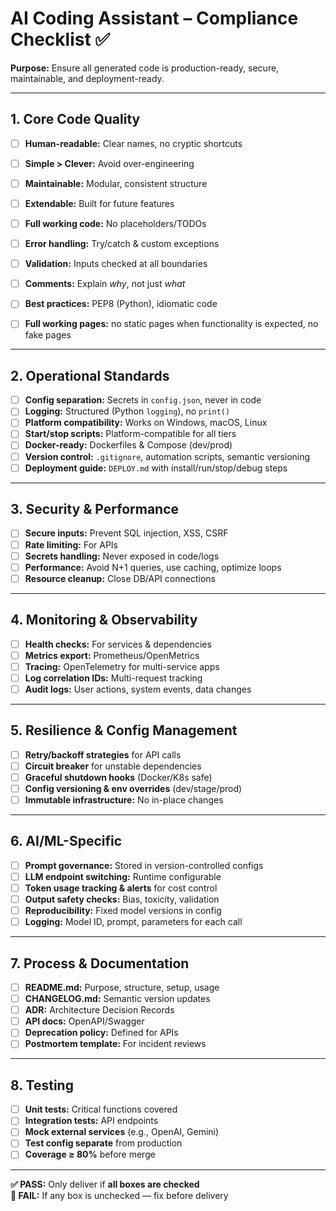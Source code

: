 # AI Coding Assistant – Compliance Checklist ✅
**Purpose:** Ensure all generated code is production-ready, secure, maintainable, and deployment-ready.

---

## 1. Core Code Quality
- [ ] **Human-readable:** Clear names, no cryptic shortcuts
- [ ] **Simple > Clever:** Avoid over-engineering
- [ ] **Maintainable:** Modular, consistent structure
- [ ] **Extendable:** Built for future features
- [ ] **Full working code:** No placeholders/TODOs
- [ ] **Error handling:** Try/catch & custom exceptions
- [ ] **Validation:** Inputs checked at all boundaries
- [ ] **Comments:** Explain *why*, not just *what*
- [ ] **Best practices:** PEP8 (Python), idiomatic code
- [ ] **Full working pages:** no static pages when functionality is expected, no fake pages


---

## 2. Operational Standards
- [ ] **Config separation:** Secrets in `config.json`, never in code
- [ ] **Logging:** Structured (Python `logging`), no `print()`
- [ ] **Platform compatibility:** Works on Windows, macOS, Linux
- [ ] **Start/stop scripts:** Platform-compatible for all tiers
- [ ] **Docker-ready:** Dockerfiles & Compose (dev/prod)
- [ ] **Version control:** `.gitignore`, automation scripts, semantic versioning
- [ ] **Deployment guide:** `DEPLOY.md` with install/run/stop/debug steps

---

## 3. Security & Performance
- [ ] **Secure inputs:** Prevent SQL injection, XSS, CSRF
- [ ] **Rate limiting:** For APIs
- [ ] **Secrets handling:** Never exposed in code/logs
- [ ] **Performance:** Avoid N+1 queries, use caching, optimize loops
- [ ] **Resource cleanup:** Close DB/API connections

---

## 4. Monitoring & Observability
- [ ] **Health checks:** For services & dependencies
- [ ] **Metrics export:** Prometheus/OpenMetrics
- [ ] **Tracing:** OpenTelemetry for multi-service apps
- [ ] **Log correlation IDs:** Multi-request tracking
- [ ] **Audit logs:** User actions, system events, data changes

---

## 5. Resilience & Config Management
- [ ] **Retry/backoff strategies** for API calls
- [ ] **Circuit breaker** for unstable dependencies
- [ ] **Graceful shutdown hooks** (Docker/K8s safe)
- [ ] **Config versioning & env overrides** (dev/stage/prod)
- [ ] **Immutable infrastructure:** No in-place changes

---

## 6. AI/ML-Specific
- [ ] **Prompt governance:** Stored in version-controlled configs
- [ ] **LLM endpoint switching:** Runtime configurable
- [ ] **Token usage tracking & alerts** for cost control
- [ ] **Output safety checks:** Bias, toxicity, validation
- [ ] **Reproducibility:** Fixed model versions in config
- [ ] **Logging:** Model ID, prompt, parameters for each call

---

## 7. Process & Documentation
- [ ] **README.md:** Purpose, structure, setup, usage
- [ ] **CHANGELOG.md:** Semantic version updates
- [ ] **ADR:** Architecture Decision Records
- [ ] **API docs:** OpenAPI/Swagger
- [ ] **Deprecation policy:** Defined for APIs
- [ ] **Postmortem template:** For incident reviews

---

## 8. Testing
- [ ] **Unit tests:** Critical functions covered
- [ ] **Integration tests:** API endpoints
- [ ] **Mock external services** (e.g., OpenAI, Gemini)
- [ ] **Test config separate** from production
- [ ] **Coverage ≥ 80%** before merge

---

**✅ PASS:** Only deliver if **all boxes are checked**  
**🚫 FAIL:** If any box is unchecked — fix before delivery
